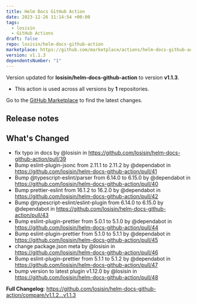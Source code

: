 ```yaml
---
title: Helm Docs GitHub Action
date: 2023-12-26 11:14:54 +00:00
tags:
  - losisin
  - GitHub Actions
draft: false
repo: losisin/helm-docs-github-action
marketplace: https://github.com/marketplace/actions/helm-docs-github-action
version: v1.1.3
dependentsNumber: "1"
---
```



Version updated for **losisin/helm-docs-github-action** to version **v1.1.3**.
- This action is used across all versions by **1** repositories.

Go to the [GitHub Marketplace](https://github.com/marketplace/actions/helm-docs-github-action) to find the latest changes.

## Release notes

## What's Changed
* fix typo in docs by @losisin in https://github.com/losisin/helm-docs-github-action/pull/39
* Bump eslint-plugin-jsonc from 2.11.1 to 2.11.2 by @dependabot in https://github.com/losisin/helm-docs-github-action/pull/41
* Bump @typescript-eslint/parser from 6.14.0 to 6.15.0 by @dependabot in https://github.com/losisin/helm-docs-github-action/pull/40
* Bump prettier-eslint from 16.1.2 to 16.2.0 by @dependabot in https://github.com/losisin/helm-docs-github-action/pull/42
* Bump @typescript-eslint/eslint-plugin from 6.14.0 to 6.15.0 by @dependabot in https://github.com/losisin/helm-docs-github-action/pull/43
* Bump eslint-plugin-prettier from 5.0.1 to 5.1.0 by @dependabot in https://github.com/losisin/helm-docs-github-action/pull/44
* Bump eslint-plugin-prettier from 5.1.0 to 5.1.1 by @dependabot in https://github.com/losisin/helm-docs-github-action/pull/45
* change package.json meta by @losisin in https://github.com/losisin/helm-docs-github-action/pull/46
* Bump eslint-plugin-prettier from 5.1.1 to 5.1.2 by @dependabot in https://github.com/losisin/helm-docs-github-action/pull/47
* bump version to latest plugin v1.12.0 by @losisin in https://github.com/losisin/helm-docs-github-action/pull/48


**Full Changelog**: https://github.com/losisin/helm-docs-github-action/compare/v1.1.2...v1.1.3

